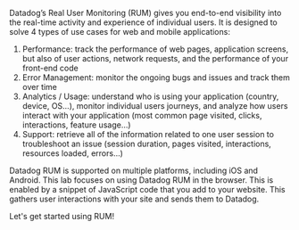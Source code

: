 Datadog’s Real User Monitoring (RUM) gives you end-to-end visibility into the real-time activity and experience of individual users. It is designed to solve 4 types of use cases for web and mobile applications:  
 1. Performance: track the performance of web pages, application screens, but also of user actions, network requests, and the performance of your front-end code
 2. Error Management: monitor the ongoing bugs and issues and track them over time
 3. Analytics / Usage: understand who is using your application (country, device, OS…), monitor individual users journeys, and analyze how users interact with your application (most common page visited, clicks, interactions, feature usage…)
 4. Support: retrieve all of the information related to one user session to troubleshoot an issue (session duration, pages visited, interactions, resources loaded, errors…)


Datadog RUM is supported on multiple platforms, including iOS and Android. This lab focuses on using Datadog RUM in the browser. This is enabled by a snippet of JavaScript code that you add to your website. This gathers user interactions with your site and sends them to Datadog.

Let's get started using RUM!
